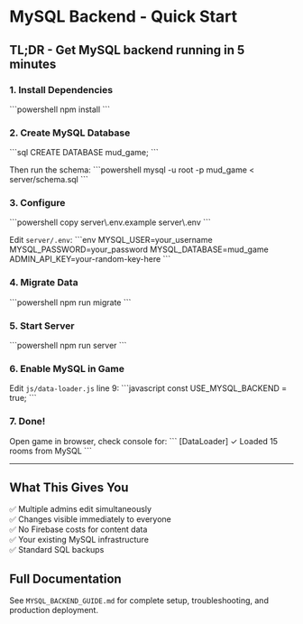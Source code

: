 # MySQL Backend - Quick Start

## TL;DR - Get MySQL backend running in 5 minutes

### 1. Install Dependencies
\`\`\`powershell
npm install
\`\`\`

### 2. Create MySQL Database
\`\`\`sql
CREATE DATABASE mud_game;
\`\`\`

Then run the schema:
\`\`\`powershell
mysql -u root -p mud_game < server/schema.sql
\`\`\`

### 3. Configure
\`\`\`powershell
copy server\\.env.example server\\.env
\`\`\`

Edit `server/.env`:
\`\`\`env
MYSQL_USER=your_username
MYSQL_PASSWORD=your_password
MYSQL_DATABASE=mud_game
ADMIN_API_KEY=your-random-key-here
\`\`\`

### 4. Migrate Data
\`\`\`powershell
npm run migrate
\`\`\`

### 5. Start Server
\`\`\`powershell
npm run server
\`\`\`

### 6. Enable MySQL in Game

Edit `js/data-loader.js` line 9:
\`\`\`javascript
const USE_MYSQL_BACKEND = true;
\`\`\`

### 7. Done!

Open game in browser, check console for:
\`\`\`
[DataLoader] ✓ Loaded 15 rooms from MySQL
\`\`\`

---

## What This Gives You

✅ Multiple admins edit simultaneously  
✅ Changes visible immediately to everyone  
✅ No Firebase costs for content data  
✅ Your existing MySQL infrastructure  
✅ Standard SQL backups  

## Full Documentation

See `MYSQL_BACKEND_GUIDE.md` for complete setup, troubleshooting, and production deployment.
